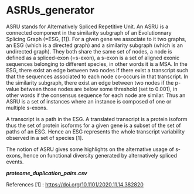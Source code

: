 # ASRUs_generator

ASRU stands for Alternatively Spliced Repetitive Unit. An ASRU is a connected component in the similarity subgraph of an Evolutionnary Splicing Graph (=ESG, [1]). 
For a given gene we associate to it two graphs, an ESG (which is a directed graph) and a similarity subgraph (which is an undirected graph). They both share the same set of nodes, a node is defined as a spliced-exon (=s-exon), a s-exon is a set of aligned exonic sequences belonging to different species, in other words it is a MSA. In the ESG, there exist an edge between two nodes if there exist a transcript such that the sequences associated to each node co-occurs in that transcript. In the similarity subgraph, there exist an edge between two nodes if the p-value between those nodes are below some threshold (set to 0.001), in other words if the consensus sequence for each node are similar.
Thus an ASRU is a set of instances where an instance is composed of one or multiple s-exons.

A transcript is a path in the ESG. A translated transcript is a protein isoform thus the set of protein isoforms for a given gene is a subset of the set of paths of an ESG.
Hence an ESG represents the whole transcript variability observed in a set of species [1].

The notion of ASRU gives some highlights on the alternative usage of s-exons, hence on functional diversity generated by alternatively spliced events.

***proteome_duplication_pairs.csv***

References
[1] : https://doi.org/10.1101/2020.11.14.382820
